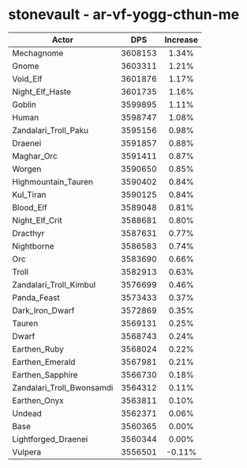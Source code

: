 # stonevault - ar-vf-yogg-cthun-me
| Actor | DPS | Increase |
|---|:---:|:---:|
|Mechagnome|3608153|1.34%|
|Gnome|3603311|1.21%|
|Void_Elf|3601876|1.17%|
|Night_Elf_Haste|3601735|1.16%|
|Goblin|3599895|1.11%|
|Human|3598747|1.08%|
|Zandalari_Troll_Paku|3595156|0.98%|
|Draenei|3591857|0.88%|
|Maghar_Orc|3591411|0.87%|
|Worgen|3590650|0.85%|
|Highmountain_Tauren|3590402|0.84%|
|Kul_Tiran|3590125|0.84%|
|Blood_Elf|3589048|0.81%|
|Night_Elf_Crit|3588681|0.80%|
|Dracthyr|3587631|0.77%|
|Nightborne|3586583|0.74%|
|Orc|3583690|0.66%|
|Troll|3582913|0.63%|
|Zandalari_Troll_Kimbul|3576699|0.46%|
|Panda_Feast|3573433|0.37%|
|Dark_Iron_Dwarf|3572869|0.35%|
|Tauren|3569131|0.25%|
|Dwarf|3568743|0.24%|
|Earthen_Ruby|3568024|0.22%|
|Earthen_Emerald|3567981|0.21%|
|Earthen_Sapphire|3566730|0.18%|
|Zandalari_Troll_Bwonsamdi|3564312|0.11%|
|Earthen_Onyx|3563811|0.10%|
|Undead|3562371|0.06%|
|Base|3560365|0.00%|
|Lightforged_Draenei|3560344|0.00%|
|Vulpera|3556501|-0.11%|
